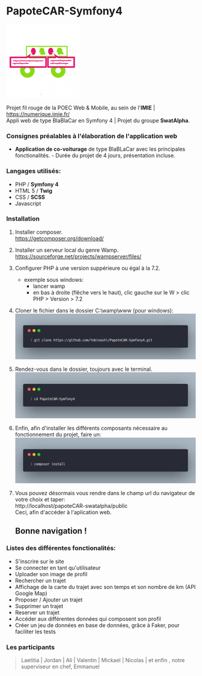 # PapoteCAR-Symfony4

![logo](favicon.png "logo du projet")

Projet fil rouge de la POEC Web &amp; Mobile, au sein de l'**IMIE** | https://numerique.imie.fr/  
Appli web de type BlaBlaCar en Symfony 4 | Projet du groupe **SwatAlpha**.

### Consignes préalables à l'élaboration de l'application web
   
   - **Application de co-voiturage** de type BlaBLaCar avec les principales fonctionalités. 
    - Durée du projet de 4 jours, présentation incluse.
    
### Langages utilisés:

  - PHP / **Symfony 4**
  - HTML 5 / **Twig**
  - CSS / **SCSS**
  - Javascript
    
### Installation
    
1. Installer composer.  
  https://getcomposer.org/download/
2. Installer un serveur local du genre Wamp.  
  https://sourceforge.net/projects/wampserver/files/
3. Configurer PHP à une version suppérieure ou égal à la 7.2.
    - exemple sous windows: 
        - lancer wamp
        - en bas à droite (flêche vers le haut), clic gauche sur le W > clic PHP > Version > 7.2
4. Cloner le fichier dans le dossier C:\wamp\www (pour windows): 
![img1]( img1.png "avec la commande git clone https://github.com/Yobinashi/PapoteCAR-Symfony4.git")

5. Rendez-vous dans le dossier, toujours avec le terminal.
![img2](img2.png "cd papoteCAR-swatalpha")

6. Enfin, afin d'installer les différents composants nécessaire au fonctionnement du projet, faire un:
![img3](img3.png "composer install")

7. Vous pouvez désormais vous rendre dans le champ url du navigateur de votre choix et taper:  
   http://localhost/papoteCAR-swatalpha/public  
   Ceci, afin d'accéder à l'aplication web.
    ## Bonne navigation !

### Listes des différentes fonctionalités:

* S'inscrire sur le site
* Se connecter en tant qu'utilisateur
* Uploader son image de profil
* Rechercher un trajet
* Affichage de la carte du trajet avec son temps et son nombre de km (API Google Map)
* Proposer / Ajouter un trajet
* Supprimer un trajet
* Reserver un trajet
* Accéder aux différentes données qui composent son profil
* Créer un jeu de données en base de données, grâce à Faker, pour faciliter les tests

### Les participants
 
 > Laetitia | 
 > Jordan | 
 > Ali | 
 > Valentin | 
 > Mickael | 
 > Nicolas | 
 > et enfin , notre superviseur en chef, Emmanuel

### 

